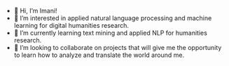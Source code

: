 - 👋 Hi, I’m Imani!
- 👀 I’m interested in applied natural language processing and machine learning for digital humanities research.
- 🌱 I’m currently learning text mining and applied NLP for humanities research.
- 💞️ I’m looking to collaborate on projects that will give me the opportunity to learn how to analyze and translate the world around me.

<!---
imanif/imanif is a ✨ special ✨ repository because its `README.md` (this file) appears on your GitHub profile.
You can click the Preview link to take a look at your changes.
--->
